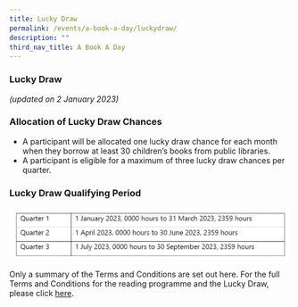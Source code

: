 ```yaml
---
title: Lucky Draw
permalink: /events/a-book-a-day/luckydraw/
description: ""
third_nav_title: A Book A Day
---
```

### **Lucky Draw**

*(updated on 2 January 2023)*

### **Allocation of Lucky Draw Chances**

* A participant will be allocated one lucky draw chance for each month when they borrow at least 30 children’s books from public libraries.
* A participant is eligible for a maximum of three lucky draw chances per quarter.

### **Lucky Draw Qualifying Period**

![](/images/events/abookaday/ABAD%202023%20Qualifying%20Period.jpg)


Only a summary of the Terms and Conditions are set out here. For the full Terms and Conditions for the reading programme and the Lucky Draw, please click [here]([](/files/preschool/ABAD/Lucky%20Draw%20Terms%20(21%20Oct%2022)_A%20Book%20A%20Day%202023.pdf)).